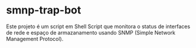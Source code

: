# smnp-trap-bot
Este projeto é um script em Shell Script que monitora o status de interfaces de rede e espaço de armazanamento usando SNMP (Simple Network Management Protocol).

